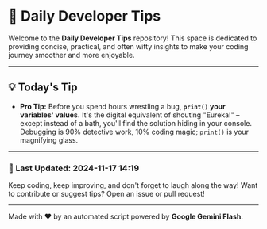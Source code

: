 
# 🌟 Daily Developer Tips

Welcome to the **Daily Developer Tips** repository! This space is dedicated to providing concise, practical, and often witty insights to make your coding journey smoother and more enjoyable.

---

## 💡 Today's Tip

- **Pro Tip:**  Before you spend hours wrestling a bug,  **`print()` your variables' values.**  It's the digital equivalent of shouting "Eureka!" – except instead of a bath, you'll find the solution hiding in your console.  Debugging is 90% detective work, 10% coding magic; `print()` is your magnifying glass.

---

### 📅 Last Updated: 2024-11-17 14:19

Keep coding, keep improving, and don't forget to laugh along the way! Want to contribute or suggest tips? Open an issue or pull request!

---

Made with ❤️ by an automated script powered by **Google Gemini Flash**.
